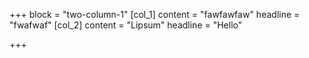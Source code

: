 +++
block = "two-column-1"
[col_1]
content = "fawfawfaw"
headline = "fwafwaf"
[col_2]
content = "Lipsum"
headline = "Hello"

+++
